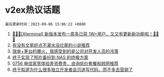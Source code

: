 # v2ex热议话题

`最后更新时间：2023-09-06 15:06:22 +0800`

1. [🎉🎉🎉[Xterminal] 新版本发布一周多已获 1W+用户，又又有更新新功能啦！🎉🎉🎉](https://www.v2ex.com/t/971121)
1. [有没有文笔好点不灌水没烂尾的小说推荐](https://www.v2ex.com/t/971268)
1. [瑞幸+茅台的爆火，我感受到的是公司对开发人员的冷落](https://www.v2ex.com/t/971133)
1. [终于实现了照片备份到 NAS 的终极方案](https://www.v2ex.com/t/971308)
1. [0756 电信家宽体验差资费贵，咨询低价套餐和转网推荐](https://www.v2ex.com/t/971184)
1. [终于知道为什么很多独立开发者会沉迷写代码，而不多去营销了](https://www.v2ex.com/t/971219)

